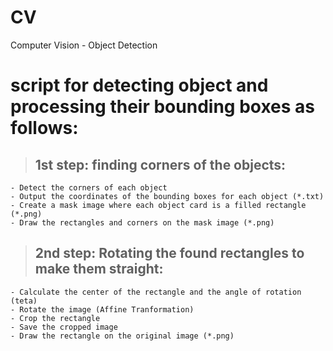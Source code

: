 # CV
Computer Vision - Object Detection

# script for detecting object and processing their bounding boxes as follows:

>## 1st step: finding corners of the objects: 
    - Detect the corners of each object
    - Output the coordinates of the bounding boxes for each object (*.txt)
    - Create a mask image where each object card is a filled rectangle (*.png)
    - Draw the rectangles and corners on the mask image (*.png)
>## 2nd step: Rotating the found rectangles to make them straight:
    - Calculate the center of the rectangle and the angle of rotation (teta)
    - Rotate the image (Affine Tranformation)
    - Crop the rectangle
    - Save the cropped image
    - Draw the rectangle on the original image (*.png)
